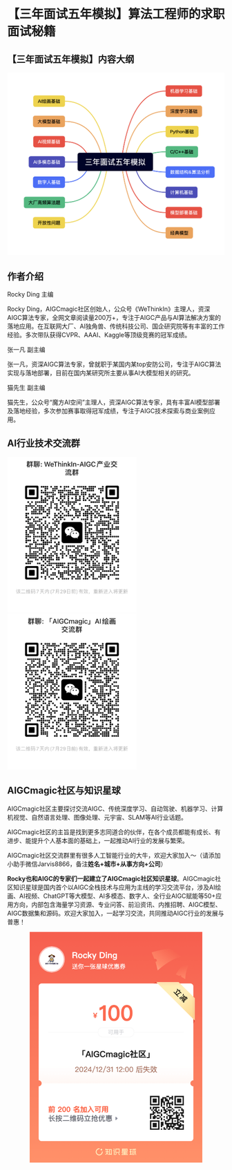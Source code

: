 # 【三年面试五年模拟】算法工程师的求职面试秘籍

## 【三年面试五年模拟】内容大纲

![【三年面试五年模拟】内容大纲](imgs/框架.png)

## 作者介绍

Rocky Ding 主编

Rocky Ding，AIGCmagic社区创始人，公众号《WeThinkIn》主理人，资深AIGC算法专家，全网文章阅读量200万+，专注于AIGC产品与AI算法解决方案的落地应用。在互联网大厂、AI独角兽、传统科技公司、国企研究院等有丰富的工作经验。多次带队获得CVPR、AAAI、Kaggle等顶级竞赛的冠军成绩。

张一凡 副主编

张一凡，资深AIGC算法专家，曾就职于某国内某top安防公司，专注于AIGC算法实现与落地部署，目前在国内某研究所主要从事AI大模型相关的研究。

猫先生 副主编   

猫先生，公众号“魔方AI空间”主理人，资深AIGC算法专家，具有丰富AI模型部署及落地经验，多次参加赛事取得冠军成绩，专注于AIGC技术探索与商业案例应用。

## AI行业技术交流群

<img src="imgs/AIGC产业交流群.jpg" alt="WeThinkIn-AIGC产业交流群" width="300"/><img src="imgs/AI绘画交流群.jpg" alt="AIGCmagic社区-AI绘画交流群" width="300"/>

## AIGCmagic社区与知识星球
AIGCmagic社区主要探讨交流AIGC、传统深度学习、自动驾驶、机器学习、计算机视觉、自然语言处理、图像处理、元宇宙、SLAM等AI行业话题。

AIGCmagic社区的主旨是找到更多志同道合的伙伴，在各个成员都能有成长、有进步、能提升个人基本面的基础上，一起推动AI行业的发展与繁荣。

AIGCmagic社区交流群里有很多人工智能行业的大牛，欢迎大家加入～（请添加小助手微信Jarvis8866，备注**姓名+城市+从事方向+公司**）

**Rocky也和AIGC的专家们一起建立了AIGCmagic社区知识星球**。AIGCmagic社区知识星球是国内首个以AIGC全栈技术与应用为主线的学习交流平台，涉及AI绘画、AI视频、ChatGPT等大模型、AI多模态、数字人、全行业AIGC赋能等50+应用方向，内部包含海量学习资源、专业问答、前沿资讯、内推招聘、AIGC模型、AIGC数据集和源码。欢迎大家加入，一起学习交流，共同推动AIGC行业的发展与普惠！

<div align=center>
<img src="imgs/星球优惠卷.png" alt="AIGCmagic社区知识星球海报" width="400"/>
</div>
